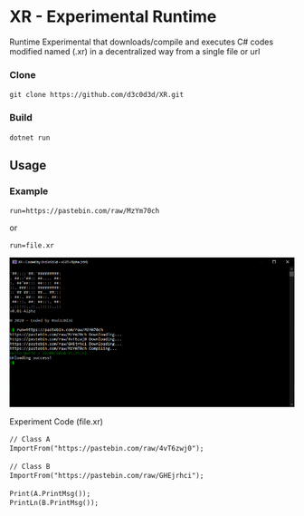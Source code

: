 # XR - Experimental Runtime

Runtime Experimental that downloads/compile and executes C# codes modified named (.xr) in a decentralized way from a single file or url

### Clone
```
git clone https://github.com/d3c0d3d/XR.git
```

### Build
```
dotnet run
```

## Usage

### Example
```
run=https://pastebin.com/raw/MzYm70ch
```
or
```
run=file.xr
```
![alt text](https://github.com/d3c0d3d/XR/raw/master/images/screenshot.png?raw=true)

Experiment Code (file.xr)
```
// Class A
ImportFrom("https://pastebin.com/raw/4vT6zwj0");

// Class B
ImportFrom("https://pastebin.com/raw/GHEjrhci");

Print(A.PrintMsg()); 
PrintLn(B.PrintMsg());
```
